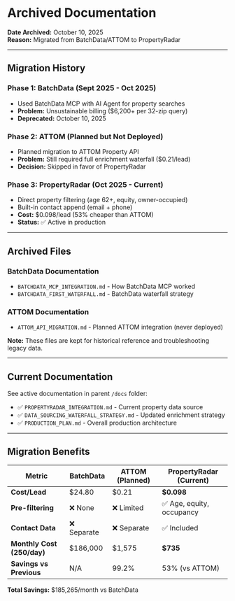 # Archived Documentation

**Date Archived:** October 10, 2025  
**Reason:** Migrated from BatchData/ATTOM to PropertyRadar

---

## Migration History

### **Phase 1: BatchData (Sept 2025 - Oct 2025)**
- Used BatchData MCP with AI Agent for property searches
- **Problem:** Unsustainable billing ($6,200+ per 32-zip query)
- **Deprecated:** October 10, 2025

### **Phase 2: ATTOM (Planned but Not Deployed)**
- Planned migration to ATTOM Property API
- **Problem:** Still required full enrichment waterfall ($0.21/lead)
- **Decision:** Skipped in favor of PropertyRadar

### **Phase 3: PropertyRadar (Oct 2025 - Current)**
- Direct property filtering (age 62+, equity, owner-occupied)
- Built-in contact append (email + phone)
- **Cost:** $0.098/lead (53% cheaper than ATTOM)
- **Status:** ✅ Active in production

---

## Archived Files

### BatchData Documentation
- `BATCHDATA_MCP_INTEGRATION.md` - How BatchData MCP worked
- `BATCHDATA_FIRST_WATERFALL.md` - BatchData waterfall strategy

### ATTOM Documentation  
- `ATTOM_API_MIGRATION.md` - Planned ATTOM integration (never deployed)

**Note:** These files are kept for historical reference and troubleshooting legacy data.

---

## Current Documentation

See active documentation in parent `/docs` folder:
- ✅ `PROPERTYRADAR_INTEGRATION.md` - Current property data source
- ✅ `DATA_SOURCING_WATERFALL_STRATEGY.md` - Updated enrichment strategy
- ✅ `PRODUCTION_PLAN.md` - Overall production architecture

---

## Migration Benefits

| Metric | BatchData | ATTOM (Planned) | PropertyRadar (Current) |
|--------|-----------|-----------------|-------------------------|
| **Cost/Lead** | $24.80 | $0.21 | **$0.098** |
| **Pre-filtering** | ❌ None | ❌ Limited | ✅ Age, equity, occupancy |
| **Contact Data** | ❌ Separate | ❌ Separate | ✅ Included |
| **Monthly Cost (250/day)** | $186,000 | $1,575 | **$735** |
| **Savings vs Previous** | N/A | 99.2% | 53% (vs ATTOM) |

**Total Savings:** $185,265/month vs BatchData

